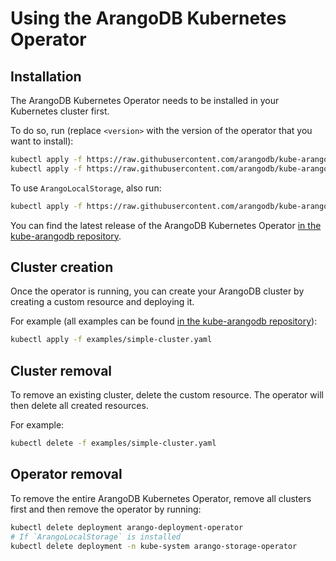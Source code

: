 <!-- don't edit here, its from https://@github.com/arangodb/kube-arangodb.git / docs/Manual/ -->
# Using the ArangoDB Kubernetes Operator

## Installation

The ArangoDB Kubernetes Operator needs to be installed in your Kubernetes
cluster first.

To do so, run (replace `<version>` with the version of the operator that you want to install):

```bash
kubectl apply -f https://raw.githubusercontent.com/arangodb/kube-arangodb/<version>/manifests/crd.yaml
kubectl apply -f https://raw.githubusercontent.com/arangodb/kube-arangodb/<version>/manifests/arango-deployment.yaml
```

To use `ArangoLocalStorage`, also run:

```bash
kubectl apply -f https://raw.githubusercontent.com/arangodb/kube-arangodb/<version>/manifests/arango-storage.yaml
```

You can find the latest release of the ArangoDB Kubernetes Operator
[in the kube-arangodb repository](https://github.com/arangodb/kube-arangodb/releases/latest).

## Cluster creation

Once the operator is running, you can create your ArangoDB cluster
by creating a custom resource and deploying it.

For example (all examples can be found [in the kube-arangodb repository](https://github.com/arangodb/kube-arangodb/tree/master/examples)):

```bash
kubectl apply -f examples/simple-cluster.yaml
```

## Cluster removal

To remove an existing cluster, delete the custom
resource. The operator will then delete all created resources.

For example:

```bash
kubectl delete -f examples/simple-cluster.yaml
```

## Operator removal

To remove the entire ArangoDB Kubernetes Operator, remove all
clusters first and then remove the operator by running:

```bash
kubectl delete deployment arango-deployment-operator
# If `ArangoLocalStorage` is installed
kubectl delete deployment -n kube-system arango-storage-operator
```
